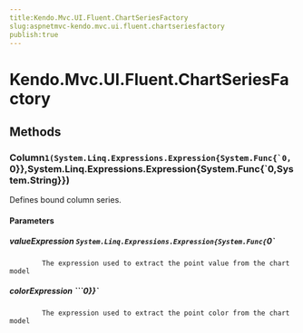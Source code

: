 ```yaml
---
title:Kendo.Mvc.UI.Fluent.ChartSeriesFactory
slug:aspnetmvc-kendo.mvc.ui.fluent.chartseriesfactory
publish:true
---
```


# Kendo.Mvc.UI.Fluent.ChartSeriesFactory

## Methods

### Column``1(System.Linq.Expressions.Expression{System.Func{`0,``0}},System.Linq.Expressions.Expression{System.Func{`0,System.String}})
Defines bound column series.

#### Parameters

##### valueExpression `System.Linq.Expressions.Expression{System.Func{`0`

            The expression used to extract the point value from the chart model
            

##### colorExpression ```0}}`

            The expression used to extract the point color from the chart model
            